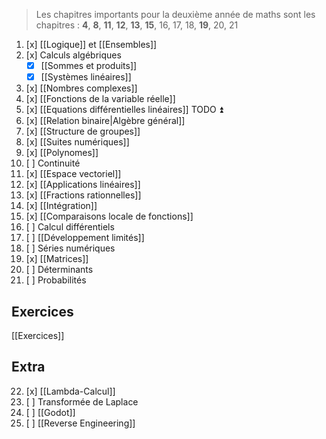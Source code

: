 > Les chapitres importants pour la deuxième année de maths sont les chapitres :
>  **4**, **8**, **11**, **12**, **13**, **15**, 16, 17, 18, **19**, 20, 21
1. [x] [[Logique]] et  [[Ensembles]]
2. [x] Calculs algébriques
	- [x] [[Sommes et produits]]
	- [x] [[Systèmes linéaires]] 
3. [x] [[Nombres complexes]] 
4. [x] [[Fonctions de la variable réelle]]
5. [x] [[Equations différentielles linéaires]] TODO ⏫ 
6. [x] [[Relation binaire|Algèbre général]]
7. [x] [[Structure de groupes]]
8. [x] [[Suites numériques]]
9. [x] [[Polynomes]]
10. [ ] Continuité
11. [x] [[Espace vectoriel]]  
12. [x] [[Applications linéaires]] 
13. [x] [[Fractions rationnelles]]
14. [x] [[Intégration]]
15. [x] [[Comparaisons locale de fonctions]]
16. [ ] Calcul différentiels
17. [ ] [[Développement limités]]
18. [ ] Séries numériques
19. [x] [[Matrices]] 
20. [ ] Déterminants
21. [ ] Probabilités

## Exercices
[[Exercices]]
## Extra
22. [x] [[Lambda-Calcul]]
23. [ ] Transformée de Laplace
24. [ ] [[Godot]]
25. [ ] [[Reverse Engineering]]
